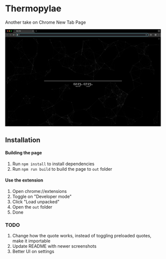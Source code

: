 # Thermopylae

Another take on Chrome New Tab Page

![](./preview.png)

## Installation

#### Building the page

1. Run `npm install` to install dependencies
2. Run `npm run build` to build the page to `out` folder

#### Use the extension

1. Open chrome://extensions
2. Toggle on "Developer mode"
3. Click "Load unpacked"
4. Open the `out` folder
5. Done

### TODO

1. Change how the quote works, instead of toggling preloaded quotes, make it importable
2. Update README with newer screenshots
3. Better UI on settings
